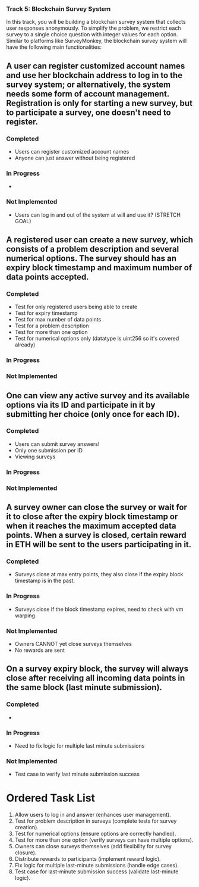 ### Track 5: Blockchain Survey System

In this track, you will be building a blockchain survey system that collects user responses anonymously. To simplify the problem, we restrict each survey to a single choice question with integer values for each option. Similar to platforms like SurveyMonkey, the blockchain survey system will have the following main functionalities:

## A user can register customized account names and use her blockchain address to log in to the survey system; or alternatively, the system needs some form of account management. Registration is only for starting a new survey, but to participate a survey, one doesn't need to register.
### Completed
- Users can register customized account names
- Anyone can just answer without being registered
### In Progress
- 
### Not Implemented
- Users can log in and out of the system at will and use it? (STRETCH GOAL)

## A registered user can create a new survey, which consists of a problem description and several numerical options. The survey should has an expiry block timestamp and maximum number of data points accepted.
### Completed
- Test for only registered users being able to create
- Test for expiry timestamp
- Test for max number of data points
- Test for a problem description
- Test for more than one option
- Test for numerical options only (datatype is uint256 so it's covered already)
### In Progress 
### Not Implemented


## One can view any active survey and its available options via its ID and participate in it by submitting her choice (only once for each ID).
### Completed
- Users can submit survey answers!
- Only one submission per ID
- Viewing surveys
### In Progress
### Not Implemented



## A survey owner can close the survey or wait for it to close after the expiry block timestamp or when it reaches the maximum accepted data points. When a survey is closed, certain reward in ETH will be sent to the users participating in it.
### Completed
- Surveys close at max entry points, they also close if the expiry block timestamp is in the past. 
### In Progress
- Surveys close if the block timestamp expires, need to check with vm warping
### Not Implemented
- Owners CANNOT yet close surveys themselves
- No rewards are sent

## On a survey expiry block, the survey will always close after receiving all incoming data points in the same block (last minute submission).
### Completed
- 
### In Progress
- Need to fix logic for multiple last minute submissions
### Not Implemented
- Test case to verify last minute submission success


# Ordered Task List
1. Allow users to log in and answer (enhances user management).
2. Test for problem description in surveys (complete tests for survey creation).
3. Test for numerical options (ensure options are correctly handled).
4. Test for more than one option (verify surveys can have multiple options).
5. Owners can close surveys themselves (add flexibility for survey closure).
6. Distribute rewards to participants (implement reward logic).
7.  Fix logic for multiple last-minute submissions (handle edge cases).
8.  Test case for last-minute submission success (validate last-minute logic).